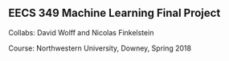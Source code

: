## EECS 349 Machine Learning Final Project

Collabs: David Wolff and Nicolas Finkelstein

Course: Northwestern University, Downey, Spring 2018
